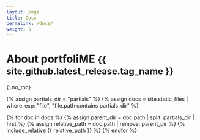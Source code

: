```yaml
---
layout: page
title: Docs
permalink: /docs/
weight: 5
---
```


# About portfoliME <small class="text-muted">{{ site.github.latest_release.tag_name }}</small>
{:.no_toc}

{% assign partials_dir = "partials" %}
{% assign docs = site.static_files | where_exp: "file", "file.path contains partials_dir" %}

{% for doc in docs %}
{% assign parent_dir = doc.path | split: partials_dir | first %}
{% assign relative_path = doc.path | remove: parent_dir %}
{% include_relative {{ relative_path }} %}
{% endfor %}

